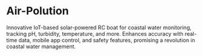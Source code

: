 # Air-Polution
Innovative IoT-based solar-powered RC boat for coastal water monitoring, tracking pH, turbidity, temperature, and more. Enhances accuracy with real-time data, mobile app control, and safety features, promising a revolution in coastal water management.
